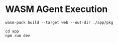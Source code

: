 # WASM AGent Execution

```shell
wasm-pack build --target web --out-dir ./app/pkg
```

```shell
cd app
npm run dev
```
